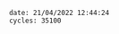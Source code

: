 

                date: 21/04/2022 12:44:24
                cycles: 35100

                         